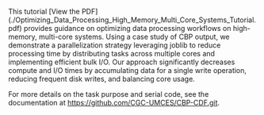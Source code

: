 This tutorial [View the PDF] (./Optimizing_Data_Processing_High_Memory_Multi_Core_Systems_Tutorial.pdf) provides guidance on optimizing data processing workflows on high-memory, multi-core systems. Using a case study of CBP output, we demonstrate a parallelization strategy leveraging joblib to reduce processing time by distributing tasks across multiple cores and implementing efficient bulk I/O. Our approach significantly decreases compute and I/O times by accumulating data for a single write operation, reducing frequent disk writes, and balancing core usage.

For more details on the task purpose and serial code, see the documentation at https://github.com/CGC-UMCES/CBP-CDF.git.
